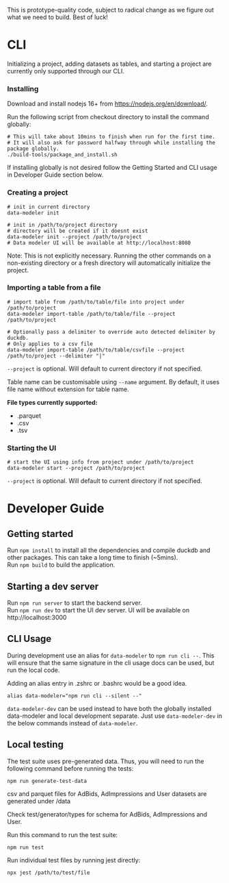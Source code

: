 This is prototype-quality code, subject to radical change as we figure out what we need to build. Best of luck!

# CLI

Initializing a project, adding datasets as tables, and starting a project are currently only supported through our CLI.

### Installing

Download and install nodejs 16+ from https://nodejs.org/en/download/.

Run the following script from checkout directory to install the command globally:
```
# This will take about 10mins to finish when run for the first time.
# It will also ask for password halfway through while installing the package globally. 
./build-tools/package_and_install.sh
```
If installing globally is not desired follow the Getting Started and CLI usage in Developer Guide section below.

### Creating a project

```
# init in current directory
data-modeler init
```
```
# init in /path/to/project directory
# directory will be created if it doesnt exist
data-modeler init --project /path/to/project
# Data modeler UI will be available at http://localhost:8080
```

Note: This is not explicitly necessary.
Running the other commands on a non-existing directory or a fresh directory will automatically initialize the project.

### Importing a table from a file
```
# import table from /path/to/table/file into project under /path/to/project
data-modeler import-table /path/to/table/file --project /path/to/project

# Optionally pass a delimiter to override auto detected delimiter by duckdb.
# Only applies to a csv file
data-modeler import-table /path/to/table/csvfile --project /path/to/project --delimiter "|"
```
`--project` is optional. Will default to current directory if not specified.

Table name can be customisable using `--name` argument. By default, it uses file name without extension for table name.

**File types currently supported:**
 - .parquet
 - .csv
 - .tsv

### Starting the UI
```
# start the UI using info from project under /path/to/project
data-modeler start --project /path/to/project
```
`--project` is optional. Will default to current directory if not specified.

# Developer Guide

## Getting started

Run `npm install` to install all the dependencies and compile duckdb and other packages. This can take a long time to finish (~5mins).<br>
Run `npm build` to build the application.

## Starting a dev server

Run `npm run server` to start the backend server.<br>
Run `npm run dev` to start the UI dev server. UI will be available on http://localhost:3000

## CLI Usage

During development use an alias for `data-modeler` to `npm run cli --`.
This will ensure that the same signature in the cli usage docs can be used, but run the local code.

Adding an alias entry in .zshrc or .bashrc would be a good idea.
```
alias data-modeler="npm run cli --silent --"
```

`data-modeler-dev` can be used instead to have both the globally installed data-modeler and local development separate.
Just use `data-modeler-dev` in the below commands instead of `data-modeler`.

## Local testing

The test suite uses pre-generated data. Thus, you will need to run the following command before running the tests:
```
npm run generate-test-data
```
csv and parquet files for AdBids, AdImpressions and User datasets are generated under /data

Check test/generator/types for schema for AdBids, AdImpressions and User.

Run this command to run the test suite:
```
npm run test
```

Run individual test files by running jest directly:
```
npx jest /path/to/test/file
```

